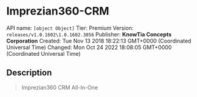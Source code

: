 # Imprezian360-CRM
API name: `[object Object]`
Tier: Premium
Version: `releases/v1.0.1602\1.0.1602.3056`
Publisher: **KnowTia Concepts Corporation**
Created: Tue Nov 13 2018 18:22:13 GMT+0000 (Coordinated Universal Time)
Changed: Mon Oct 24 2022 18:08:05 GMT+0000 (Coordinated Universal Time)

## Description
> Imprezian360 CRM All-In-One
